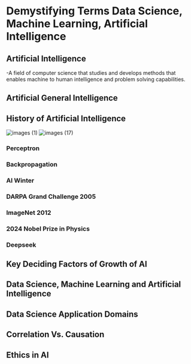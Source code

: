 # Demystifying Terms Data Science, Machine Learning, Artificial Intelligence
## Artificial Intelligence
-A field of computer science that studies and develops methods that enables machine to human intelligence and problem solving capabilities.
## Artificial General Intelligence
## History of Artificial Intelligence
![images (1)](https://github.com/user-attachments/assets/51b2b497-f0c8-44ff-b514-017c4d00f757)
![images (17)](https://github.com/user-attachments/assets/359bc8f8-5d97-4733-acd4-96aa7ec805de)


### Perceptron
### Backpropagation
### AI Winter
### DARPA Grand Challenge 2005
### ImageNet 2012
### 2024 Nobel Prize in Physics
### Deepseek
## Key Deciding Factors of Growth of AI
## Data Science, Machine Learning and Artificial Intelligence
## Data Science Application Domains
## Correlation Vs. Causation
## Ethics in AI


